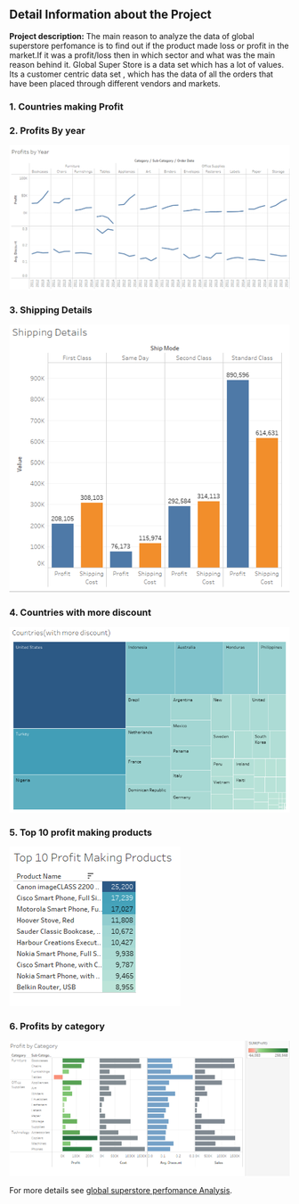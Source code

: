 ## Detail Information about the Project

**Project description:** The main reason to analyze the data of global superstore perfomance is to find out if the product made loss or profit in the market.If  it was a profit/loss then in which sector and what was the main reason behind it. Global Super Store is a data set which has a lot of values. Its a customer centric data set , which has the data of all the orders that have been placed through different vendors and markets. 


### 1. Countries making Profit 


### 2. Profits By year 

<img src="images/gsp_pic_2.png?raw=true"/>

### 3. Shipping Details

<img src="images/gsp_pic_3.png?raw=true"/>

### 4. Countries with more discount

<img src="images/gsp_pic_4.png?raw=true"/>

### 5. Top 10 profit making products

<img src="images/gsp_pic_5.png?raw=true"/>

### 6. Profits by category

<img src="images/gsp_pic_6.png?raw=true"/>




For more details see [global superstore perfomance Analysis](https://github.com/smit-collab/Tableau-Visualizations).

